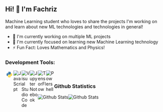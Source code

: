 ## Hi! 👋 I'm Fachriz

Machine Learning student who loves to share the projects I'm working on and learn about new ML technologies and technologies in general!

-   🔭 I'm currently working on multiple ML projects
-   🌱 I'm currently focused on learning new Machine Learning technology
-   ⚡ Fun Fact: Loves Mathematics and Physics!

### Development Tools:

[<img align="left" alt="Python" width="26px" src="https://raw.githubusercontent.com/github/explore/80688e429a7d4ef2fca1e82350fe8e3517d3494d/topics/python/python.png" />][python]
[<img align="left" alt="JavaScript" width="26px" src="https://img.icons8.com/color/96/000000/javascript--v2.png" />][js]
[<img align="left" alt="Visual Studio Code" width="26px" src="https://img.icons8.com/color/96/000000/visual-studio-code-2019.png" />][vcs]
[<img align="left" alt="Jupyter Notebook" width="26px" src="https://img.icons8.com/fluency/96/000000/jupyter.png" />][jupyter]
[<img align="left" alt="TensorFlow" width="26px" src="https://seeklogo.com/images/T/tensorflow-logo-02FCED4F98-seeklogo.com.png" />][tensorflow]
<img align="left" alt="Powershell" width="26px" src="https://img.icons8.com/color/96/000000/powershell.png" />

<br />

### Github Statistics

<img align="left" alt="Github Stats" src="https://github-readme-stats.vercel.app/api?username=fachrizfx&show_icons=true&hide_border=true&theme=github_dark" />
<img align="left" alt="Github Stats" src="https://github-readme-stats.vercel.app/api/top-langs/?username=fachrizfx&show_icons=true&layout=compact&hide_border=true&theme=github_dark" />

<br />

[python]: https://python.org/
[js]: https://www.javascript.com/
[vcs]: https://en.wikipedia.org/wiki/Visual_Studio_Code
[jupyter]: https://en.wikipedia.org/wiki/Project_Jupyter
[tensorflow]: https://tensorflow.org
